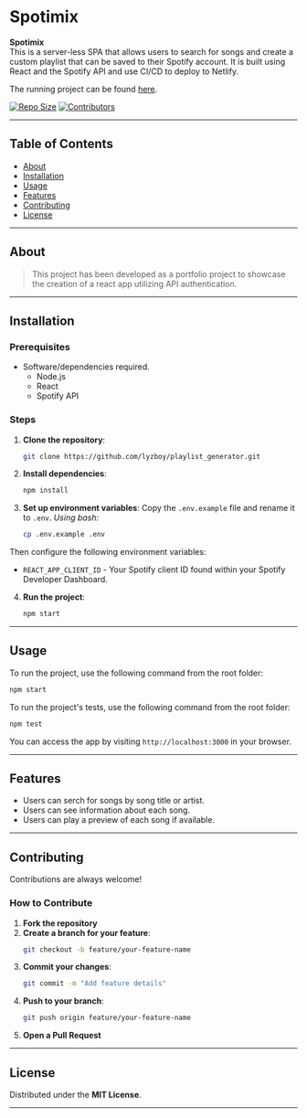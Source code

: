 
# Spotimix

**Spotimix**  
This is a server-less SPA that allows users to search for songs and create a custom playlist that can be saved to their Spotify account. It is built using React and the Spotify API and use CI/CD to deploy to Netlify.

The running project can be found [here](https://spotimix.netlify.app/).

[![Repo Size](https://img.shields.io/github/repo-size/lyzboy/playlist_generator.svg)](https://github.com/lyzboy/playlist_generator)
[![Contributors](https://img.shields.io/github/contributors/lyzboy/playlist_generator.svg)](https://github.com/lyzboy/playlist_generator/graphs/contributors)

---

## Table of Contents

- [About](#about)
- [Installation](#installation)
- [Usage](#usage)
- [Features](#features)
- [Contributing](#contributing)
- [License](#license)

---

## About

> This project has been developed as a portfolio project to showcase the creation of a react app utilizing API authentication.

---

## Installation

### Prerequisites

- Software/dependencies required.
  - Node.js
  - React
  - Spotify API

### Steps

1. **Clone the repository**:

   ```bash
   git clone https://github.com/lyzboy/playlist_generator.git
   ```

2. **Install dependencies**:

   ```bash
   npm install
   ```

3. **Set up environment variables**:
   Copy the `.env.example` file and rename it to `.env`. 
   *Using bash:*
   ```bash
   cp .env.example .env
   ```
Then configure the following environment variables:

   - `REACT_APP_CLIENT_ID` - Your Spotify client ID found within your Spotify Developer Dashboard.

4. **Run the project**:
   ```bash
   npm start
   ```

---

## Usage

 
To run the project, use the following command from the root folder:
```bash
npm start
```

To run the project's tests, use the following command from the root folder:
```bash
npm test
```

You can access the app by visiting `http://localhost:3000` in your browser.

---

## Features

- Users can serch for songs by song title or artist.
- Users can see information about each song.
- Users can play a preview of each song if available.

---


## Contributing

Contributions are always welcome!  

### How to Contribute

1. **Fork the repository**
2. **Create a branch for your feature**:
   ```bash
   git checkout -b feature/your-feature-name
   ```
3. **Commit your changes**:
   ```bash
   git commit -m "Add feature details"
   ```
4. **Push to your branch**:
   ```bash
   git push origin feature/your-feature-name
   ```
5. **Open a Pull Request**

---

## License

Distributed under the **MIT License**.

---

